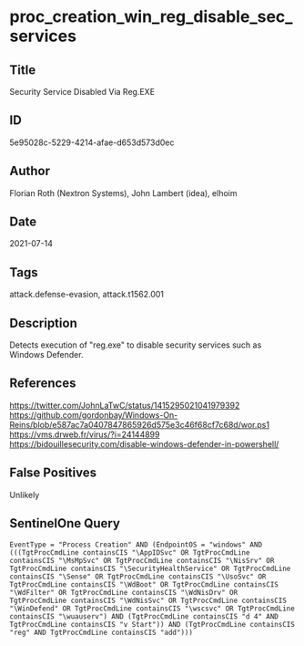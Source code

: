 # proc_creation_win_reg_disable_sec_services

## Title
Security Service Disabled Via Reg.EXE

## ID
5e95028c-5229-4214-afae-d653d573d0ec

## Author
Florian Roth (Nextron Systems), John Lambert (idea), elhoim

## Date
2021-07-14

## Tags
attack.defense-evasion, attack.t1562.001

## Description
Detects execution of "reg.exe" to disable security services such as Windows Defender.

## References
https://twitter.com/JohnLaTwC/status/1415295021041979392
https://github.com/gordonbay/Windows-On-Reins/blob/e587ac7a0407847865926d575e3c46f68cf7c68d/wor.ps1
https://vms.drweb.fr/virus/?i=24144899
https://bidouillesecurity.com/disable-windows-defender-in-powershell/

## False Positives
Unlikely

## SentinelOne Query
```
EventType = "Process Creation" AND (EndpointOS = "windows" AND (((TgtProcCmdLine containsCIS "\AppIDSvc" OR TgtProcCmdLine containsCIS "\MsMpSvc" OR TgtProcCmdLine containsCIS "\NisSrv" OR TgtProcCmdLine containsCIS "\SecurityHealthService" OR TgtProcCmdLine containsCIS "\Sense" OR TgtProcCmdLine containsCIS "\UsoSvc" OR TgtProcCmdLine containsCIS "\WdBoot" OR TgtProcCmdLine containsCIS "\WdFilter" OR TgtProcCmdLine containsCIS "\WdNisDrv" OR TgtProcCmdLine containsCIS "\WdNisSvc" OR TgtProcCmdLine containsCIS "\WinDefend" OR TgtProcCmdLine containsCIS "\wscsvc" OR TgtProcCmdLine containsCIS "\wuauserv") AND (TgtProcCmdLine containsCIS "d 4" AND TgtProcCmdLine containsCIS "v Start")) AND (TgtProcCmdLine containsCIS "reg" AND TgtProcCmdLine containsCIS "add")))

```